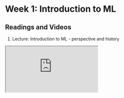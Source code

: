 # Week 1: Introduction to ML


## Readings and Videos 

1. Lecture: Introduction to ML - perspective and history
<iframe src="https://youtu.be/kXOsRyIVAdo"></iframe>
